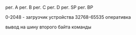 рег. A
рег. B
рег. C
рег. D
рег. SP
рег. BP


0-2048 - загрузчик
устройства
32768-65535 оперативка

вывод на шину второго байта команды

